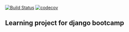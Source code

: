 [![Build Status](https://travis-ci.org/moneypark/whydjango.svg?branch=master)](https://travis-ci.org/moneypark/whydjango)
[![codecov](https://codecov.io/gh/moneypark/whydjango/branch/master/graph/badge.svg)](https://codecov.io/gh/moneypark/whydjango)
## Learning project for django bootcamp
